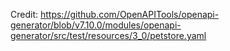Credit: https://github.com/OpenAPITools/openapi-generator/blob/v7.10.0/modules/openapi-generator/src/test/resources/3_0/petstore.yaml
